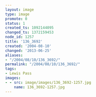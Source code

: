 ```yaml
---
layout: image
type: image
promote: 0
status: 1
created_ts: 1092144095
changed_ts: 1372159453
node_id: 1257
title: '136_3692'
created: '2004-08-10'
changed: '2013-06-25'
aliases:
- "/2004/08/10/136_3692/"
permalink: "/2004/08/10/136_3692/"
tags:
- Lewis Pass
images:
- - src: image/images/136_3692-1257.jpg
    name: 136_3692-1257.jpg
---
```



